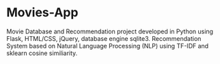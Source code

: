 # Movies-App
Movie Database and Recommendation project developed in Python using Flask, HTML/CSS, jQuery, database engine sqlite3. 
Recommendation System based on Natural Language Processing (NLP) using TF-IDF and sklearn cosine similiarity.
